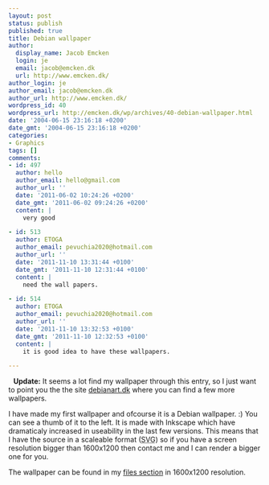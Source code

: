 ```yaml
---
layout: post
status: publish
published: true
title: Debian wallpaper
author:
  display_name: Jacob Emcken
  login: je
  email: jacob@emcken.dk
  url: http://www.emcken.dk/
author_login: je
author_email: jacob@emcken.dk
author_url: http://www.emcken.dk/
wordpress_id: 40
wordpress_url: http://emcken.dk/wp/archives/40-debian-wallpaper.html
date: '2004-06-15 23:16:18 +0200'
date_gmt: '2004-06-15 23:16:18 +0200'
categories:
- Graphics
tags: []
comments:
- id: 497
  author: hello
  author_email: hello@gmail.com
  author_url: ''
  date: '2011-06-02 10:24:26 +0200'
  date_gmt: '2011-06-02 09:24:26 +0200'
  content: |
    very good

- id: 513
  author: ETOGA
  author_email: pevuchia2020@hotmail.com
  author_url: ''
  date: '2011-11-10 13:31:44 +0100'
  date_gmt: '2011-11-10 12:31:44 +0100'
  content: |
    need the wall papers.

- id: 514
  author: ETOGA
  author_email: pevuchia2020@hotmail.com
  author_url: ''
  date: '2011-11-10 13:32:53 +0100'
  date_gmt: '2011-11-10 12:32:53 +0100'
  content: |
    it is good idea to have these wallpapers.

---
```

<a href='/public/media/debian_true_freedom.png' style="float:left; padding-right:10px; padding-bottom:10px;"><img src='/public/media/debian_true_freedom.thumb.png' alt='' /></a> **Update:** It seems a lot find my wallpaper through this entry, so I just want to point you the the site [debianart.dk][1] where you can find a few more wallpapers.

I have made my first wallpaper and ofcourse it is a Debian wallpaper. :)
You can see a thumb of it to the left. It is made with Inkscape which have dramaticaly increased in useability in the last few versions. This means that I have the source in a scaleable format (<abbr title="Scalable Vector Graphics">SVG</abbr>) so if you have a screen resolution bigger than 1600x1200 then contact me and I can render a bigger one for you.

The wallpaper can be found in my <a href="/public/files/">files section</a> in 1600x1200 resolution.

[1]: http://www.debianart.dk/

